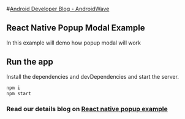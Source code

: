 #[Android Developer Blog - AndroidWave](https://androidwave.com/)

## React Native Popup Modal Example
In this example will demo how popup modal will work

## Run the app

Install the dependencies and devDependencies and start the server.

```sh
npm i
npm start
```

### Read our details blog on [React native popup example](https://androidwave.com/react-native-popup-modal-example/)